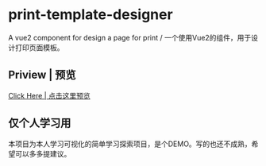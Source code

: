 # print-template-designer
A vue2 component for design a page for print / 一个使用Vue2的组件，用于设计打印页面模板。

## Priview | 预览

[Click Here | 点击这里预览](https://royians.github.io/print-template-designer/)

## 仅个人学习用

本项目为本人学习可视化的简单学习探索项目，是个DEMO。写的也还不成熟，希望可以多多提建议。
